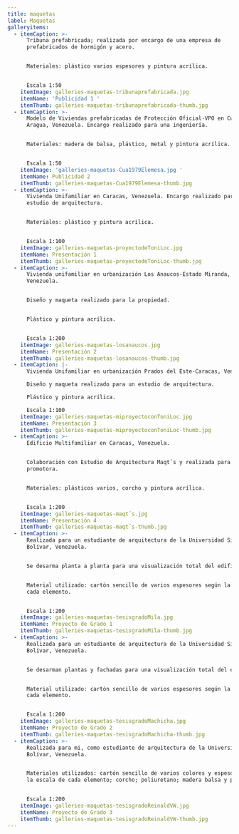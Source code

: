 ```yaml
---
title: maquetas
label: Maquetas
galleryitems:
  - itemCaption: >-
      Tribuna prefabricada; realizada por encargo de una empresa de
      prefabricados de hormigón y acero.


      Materiales: plástico varios espesores y pintura acrílica.   


      Escala 1:50
    itemImage: galleries-maquetas-tribunaprefabricada.jpg
    itemName: 'Publicidad 1 '
    itemThumb: galleries-maquetas-tribunaprefabricada-thumb.jpg
  - itemCaption: >-
      Modelo de Viviendas prefabricadas de Protección Oficial-VPO en Cúa-Estado
      Aragua, Venezuela. Encargo realizado para una ingeniería.


      Materiales: madera de balsa, plástico, metal y pintura acrílica.


      Escala 1:50
    itemImage: 'galleries-maquetas-Cua1979Elemesa.jpg '
    itemName: Publicidad 2
    itemThumb: galleries-maquetas-Cua1979Elemesa-thumb.jpg
  - itemCaption: >-
      Vivienda Unifamiliar en Caracas, Venezuela. Encargo realizado para un
      estudio de arquitectura.


      Materiales: plástico y pintura acrílica.


      Escala 1:100
    itemImage: galleries-maquetas-proyectodeToniLoc.jpg
    itemName: Presentación 1
    itemThumb: galleries-maquetas-proyectodeToniLoc-thumb.jpg
  - itemCaption: >-
      Vivienda unifamiliar en urbanización Los Anaucos-Estado Miranda,
      Venezuela.


      Diseño y maqueta realizado para la propiedad.


      Plástico y pintura acrílica. 


      Escala 1:200
    itemImage: galleries-maquetas-losanaucos.jpg
    itemName: Presentación 2
    itemThumb: galleries-maquetas-losanaucos-thumb.jpg
  - itemCaption: |-
      Vivienda Unifamiliar en urbanización Prados del Este-Caracas, Venezuela.

      Diseño y maqueta realizado para un estudio de arquitectura.

      Plástico y pintura acrílica.

      Escala 1:100
    itemImage: galleries-maquetas-miproyectoconToniLoc.jpg
    itemName: Presentación 3
    itemThumb: galleries-maquetas-miproyectoconToniLoc-thumb.jpg
  - itemCaption: >-
      Edificio Multifamiliar en Caracas, Venezuela.


      Colaboración con Estudio de Arquitectura Maqt´s y realizada para la
      promotora.


      Materiales: plásticos varios, corcho y pintura acrílica.


      Escala 1:200
    itemImage: galleries-maquetas-maqt´s.jpg
    itemName: Presentación 4
    itemThumb: galleries-maquetas-maqt´s-thumb.jpg
  - itemCaption: >-
      Realizada para un estudiante de arquitectura de la Universidad Simón
      Bolívar, Venezuela.


      Se desarma planta a planta para una visualización total del edificio.


      Material utilizado: cartón sencillo de varios espesores según la escala de
      cada elemento.


      Escala 1:200
    itemImage: galleries-maquetas-tesisgradoMila.jpg
    itemName: Proyecto de Grado 1
    itemThumb: galleries-maquetas-tesisgradoMila-thumb.jpg
  - itemCaption: >-
      Realizada para un estudiante de arquitectura de la Universidad Simón
      Bolívar, Venezuela.


      Se desarman plantas y fachadas para una visualización total del edificio.


      Material utilizado: cartón sencillo de varios espesores según la escala de
      cada elemento.


      Escala 1:200
    itemImage: galleries-maquetas-tesisgradoMachicha.jpg
    itemName: Proyecto de Grado 2
    itemThumb: galleries-maquetas-tesisgradoMachicha-thumb.jpg
  - itemCaption: >-
      Realizada para mi, como estudiante de arquitectura de la Universidad Simón
      Bolívar, Venezuela.


      Materiales utilizados: cartón sencillo de varios colores y espesores según
      la escala de cada elemento; corcho; poliuretano; madera balsa y plástico.


      Escala 1:200
    itemImage: galleries-maquetas-tesisgradoReinaldVW.jpg
    itemName: Proyecto de Grado 3
    itemThumb: galleries-maquetas-tesisgradoReinaldVW-thumb.jpg
---
```


